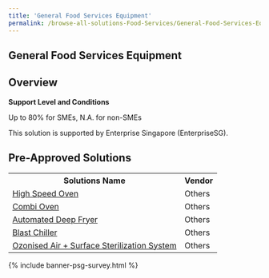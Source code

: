 ```yaml
---
title: 'General Food Services Equipment'
permalink: /browse-all-solutions-Food-Services/General-Food-Services-Equipment
---
```


## General Food Services Equipment
## Overview

**Support Level and Conditions**

Up to 80% for SMEs, N.A. for non-SMEs

This solution is supported by Enterprise Singapore (EnterpriseSG).

## Pre-Approved Solutions

<table>
<tr>
<th><b>Solutions Name</b></th>
<th><b>Vendor</b></th>
</tr>
<tr>
<td><a href='/productivity-solutions-grant/solutionrepo/solution56' target='_blank'>High Speed Oven</a><br></td>
<td>Others</td>
</tr>
<tr>
<td><a href='/productivity-solutions-grant/solutionrepo/solution402' target='_blank'>Combi Oven</a><br></td>
<td>Others</td>
</tr>
<tr>
<td><a href='/productivity-solutions-grant/solutionrepo/solution2523' target='_blank'>Automated Deep Fryer</a><br></td>
<td>Others</td>
</tr>
<tr>
<td><a href='/productivity-solutions-grant/solutionrepo/solution2524' target='_blank'>Blast Chiller</a><br></td>
<td>Others</td>
</tr>
<tr>
<td><a href='/productivity-solutions-grant/solutionrepo/solution2525' target='_blank'>Ozonised Air + Surface Sterilization System</a><br></td>
<td>Others</td>
</tr>
</table>

{% include banner-psg-survey.html %}
